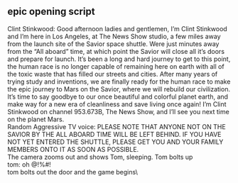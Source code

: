 ## epic opening script
Clint Stinkwood: Good afternoon ladies and gentlemen, I’m Clint Stinkwood and I’m here in Los Angeles, at The News Show studio, a few miles away from the launch site of the Savior space shuttle. Were just minutes away from the “All aboard” time, at which point the Savior will close all it’s doors and prepare for launch. It’s been a long and hard journey to get to this point, the human race is no longer capable of remaining here on earth with all of the toxic waste that has filled our streets and cities. After many years of trying study and inventions, we are finally ready for the human race to make the epic journey to Mars on the Savior, where we will rebuild our civilization. It’s time to say goodbye to our once beautiful and colorful planet earth, and make way for a new era of cleanliness and save living once again! I’m Clint Stinkwood on channel 953.673B, The News Show, and I’ll see you next time on the planet Mars.\
Random Aggressive TV voice: PLEASE NOTE THAT ANYONE NOT ON THE SAVIOR BY THE ALL ABOARD TIME WILL BE LEFT BEHIND. IF YOU HAVE NOT YET ENTERED THE SHUTTLE, PLEASE GET YOU AND YOUR FAMILY MEMBERS ONTO IT AS SOON AS POSSIBLE.\
The camera zooms out and shows Tom, sleeping. Tom bolts up\
tom: oh @!%#!\
tom bolts out the door and the game begins\

